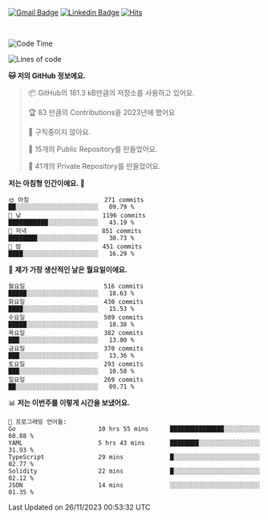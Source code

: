 [![Gmail Badge](https://img.shields.io/badge/-725psh@gmail.com-c14438?style=flat&logo=Gmail&logoColor=white&link=mailto:725psh@gmail.com)](mailto:725psh@gmail.com) 
[![Linkedin Badge](https://img.shields.io/badge/-soohanpark-0072b1?style=flat&logo=Linkedin&logoColor=white&link=https://www.linkedin.com/in/soohanpark/)](https://www.linkedin.com/in/soohanpark/) 
[![Hits](https://hits.seeyoufarm.com/api/count/incr/badge.svg?url=https%3A%2F%2Fgithub.com%2FSoohan-Park&count_bg=%23000000&title_bg=%23828282&icon=gradle.svg&icon_color=%23FFFFFF&title=Visited&edge_flat=false)](https://hits.seeyoufarm.com)  

<br />

<!--START_SECTION:waka-->
![Code Time](http://img.shields.io/badge/Code%20Time-1%2C479%20hrs%2059%20mins-blue)

![Lines of code](https://img.shields.io/badge/%EC%A0%80%EB%8A%94%20%EC%97%AC%ED%83%9C%EA%B9%8C%EC%A7%80%20-6.2%20million%20%EC%A4%84%EC%9D%98%20%EC%BD%94%EB%93%9C%EB%A5%BC%20%EC%9E%91%EC%84%B1%ED%96%88%EC%96%B4%EC%9A%94.-blue)

**🐱 저의 GitHub 정보에요.** 

> 📦 GitHub의 181.3 kB만큼의 저장소를 사용하고 있어요. 
 > 
> 🏆 83 만큼의 Contributions을 2023년에 했어요
 > 
> 🚫 구직중이지 않아요.
 > 
> 📜 15개의 Public Repository를 만들었어요. 
 > 
> 🔑 41개의 Private Repository를 만들었어요. 
 > 
**저는 아침형 인간이에요. 🐤** 

```text
🌞 아침                     271 commits         ██░░░░░░░░░░░░░░░░░░░░░░░   09.79 % 
🌆 낮　                     1196 commits        ███████████░░░░░░░░░░░░░░   43.19 % 
🌃 저녁                     851 commits         ████████░░░░░░░░░░░░░░░░░   30.73 % 
🌙 밤　                     451 commits         ████░░░░░░░░░░░░░░░░░░░░░   16.29 % 
```
📅 **제가 가장 생산적인 날은 월요일이에요.** 

```text
월요일                      516 commits         █████░░░░░░░░░░░░░░░░░░░░   18.63 % 
화요일                      430 commits         ████░░░░░░░░░░░░░░░░░░░░░   15.53 % 
수요일                      509 commits         █████░░░░░░░░░░░░░░░░░░░░   18.38 % 
목요일                      382 commits         ███░░░░░░░░░░░░░░░░░░░░░░   13.80 % 
금요일                      370 commits         ███░░░░░░░░░░░░░░░░░░░░░░   13.36 % 
토요일                      293 commits         ███░░░░░░░░░░░░░░░░░░░░░░   10.58 % 
일요일                      269 commits         ██░░░░░░░░░░░░░░░░░░░░░░░   09.71 % 
```


📊 **저는 이번주를 이렇게 시간을 보냈어요.** 

```text
💬 프로그래밍 언어들: 
Go                       10 hrs 55 mins      ███████████████░░░░░░░░░░   60.88 % 
YAML                     5 hrs 43 mins       ████████░░░░░░░░░░░░░░░░░   31.93 % 
TypeScript               29 mins             █░░░░░░░░░░░░░░░░░░░░░░░░   02.77 % 
Solidity                 22 mins             █░░░░░░░░░░░░░░░░░░░░░░░░   02.12 % 
JSON                     14 mins             ░░░░░░░░░░░░░░░░░░░░░░░░░   01.35 % 
```


 Last Updated on 26/11/2023 00:53:32 UTC
<!--END_SECTION:waka-->
